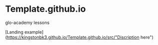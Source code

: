 # Template.github.io
glo-academy lessons


[Landing example](https://kingstonbk3.github.io/Template.github.io/src/"Discription here")  
